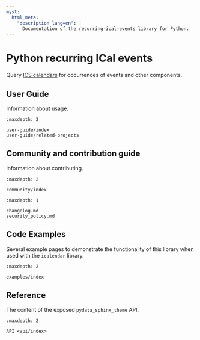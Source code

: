 ```yaml
---
myst:
  html_meta:
    "description lang=en": |
      Documentation of the recurring-ical-events library for Python.
---
```


# Python recurring ICal events

Query [ICS calendars](https://icalendar.readthedocs.io) for occurrences of events and other components.

## User Guide

Information about usage.

```{toctree}
:maxdepth: 2

user-guide/index
user-guide/related-projects
```

## Community and contribution guide

Information about contributing.

```{toctree}
:maxdepth: 2

community/index
```

```{toctree}
:maxdepth: 1

changelog.md
security_policy.md
```

## Code Examples

Several example pages to demonstrate the functionality of this library when used with the `icalendar` library.

```{toctree}
:maxdepth: 2

examples/index
```

## Reference

The content of the exposed `pydata_sphinx_theme` API.

```{toctree}
:maxdepth: 2

API <api/index>
```
